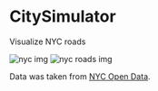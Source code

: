 # CitySimulator

Visualize NYC roads

![nyc img](images/NYC_img.png) ![nyc roads img](./images/NYC_streets_20201113.png)

Data was taken from [NYC Open Data](https://data.cityofnewyork.us/City-Government/road/svwp-sbcd).
